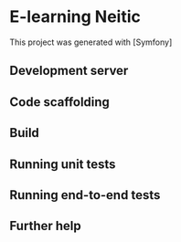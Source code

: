 # E-learning Neitic

This project was generated with [Symfony]

## Development server

## Code scaffolding

## Build

## Running unit tests

## Running end-to-end tests

## Further help

